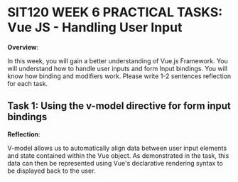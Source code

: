 # SIT120 WEEK 6 PRACTICAL TASKS: Vue JS - Handling User Input

**Overview**:

In this week, you will gain a better understanding of Vue.js Framework. You will understand how to handle user inputs and form Input bindings. You will know how binding and modifiers work. Please write 1-2 sentences reflection for each task.

## Task 1: Using the v-model directive for form input bindings

**Reflection**:

V-model allows us to automatically align data between user input elements and state contained within the Vue object. As demonstrated in the task, this data
can then be represented using Vue's declarative rendering syntax to be displayed back to the user.
